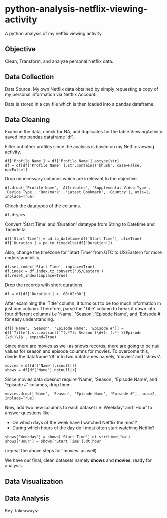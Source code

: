 # python-analysis-netflix-viewing-activity

A python analysis of my netflix viewing activity.

## Objective

Clean, Transform, and analyze personal Netflix data.

## Data Collection

Data Source: My own Netflix data obtained by simply requesting a copy of my personal information via Netflix Account.

Data is stored in a csv file which is then loaded into a pandas dataframe.

## Data Cleaning

Examine the data, check for NA, and duplicates for the table ViewingActivity saved into pandas dataframe 'df'.

Filter out other profiles since the analysis is based on my Netflix viewing activity.
```
df['Profile Name'] = df['Profile Name'].astype(str)
df = df[df['Profile Name' ].str.contains('khush', case=False, na=False)]
```

Drop unnecessary columns which are irrelevant to the objective.
```
df.drop(['Profile Name', 'Attributes', 'Supplemental Video Type', 'Device Type', 'Bookmark', 'Latest Bookmark', 'Country'], axis=1, inplace=True)
```

Check the datatypes of the columns.
```
df.dtypes
```

Convert 'Start Time' and 'Duration' datatype from String to Datetime and Timedelta.
```
df['Start Time'] = pd.to_datetime(df['Start Time'], utc=True)
df['Duration'] = pd.to_timedelta(df['Duration'])
```

Also, change the timezone for 'Start Time' from UTC to US/Eastern for more understandibility.
```
df.set_index('Start Time', inplace=True)
df.index = df.index.tz_convert('US/Eastern')
df.reset_index(inplace=True)
```

Drop the records with short durations.
```
df = df[df['Duration'] > '00:02:00']
```

After examining the 'Title' column, it turns out to be too much information in just one column. Therefore, parse the 'Title' column to break it down into four different columns i.e 'Name', 'Season', 'Episode Name', and 'Episode #' for easy understanding.
```
df[['Name', 'Season', 'Episode Name', 'Episode #']] = df['Title'].str.extract('^(.*?): Season (\d+): (.*) \(Episode (\d+)\)$', expand=True)
```

Since there are movies as well as shows records, there are going to be null values for season and episode columns for movies. To overcome this, divide the dataframe 'df' into two dataframes namely, 'movies' and 'shows'.
```
movies = df[df['Name'].isnull()]
shows = df[df['Name'].notnull()]
```

Since movies data doesnot require 'Name', 'Season', 'Episode Name', and 'Episode #' columns, drop them.
```
movies.drop(['Name', 'Season', 'Episode Name', 'Episode #'], axis=1, inplace=True)
```

Now, add two new columns to each dataset i.e 'Weekday' and 'Hour' to answer questions like-
* On which days of the week have I watched Netflix the most?
* During which hours of the day do I most often start watching Netflix?
```
shows['Weekday'] = shows['Start Time'].dt.strftime('%a')
shows['Hour'] = shows['Start Time'].dt.hour
```
(repeat the above steps for 'movies' as well)

We have our final, clean datasets namely **shows** and **movies**, ready for analysis.

## Data Visualization

## Data Analysis

Key Takeaways: